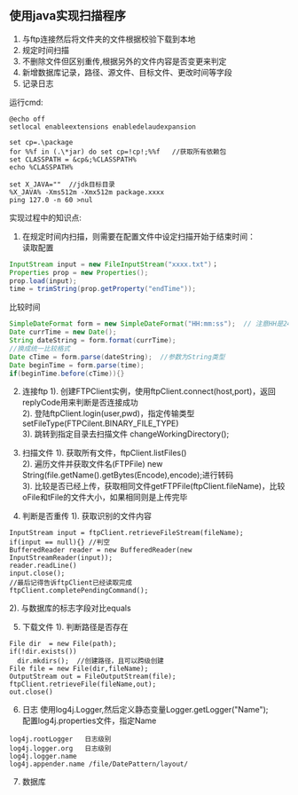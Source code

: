 ## 使用java实现扫描程序 
1. 与ftp连接然后将文件夹的文件根据校验下载到本地
2. 规定时间扫描
3. 不删除文件但区别重传,根据另外的文件内容是否变更来判定
4. 新增数据库记录，路径、源文件、目标文件、更改时间等字段
5. 记录日志

运行cmd:
```
@echo off 
setlocal enableextensions enabledelaudexpansion

set cp=.\package  
for %%f in (.\*jar) do set cp=!cp!;%%f   //获取所有依赖包
set CLASSPATH = &cp&;%CLASSPATH% 
echo %CLASSPATH%

set X_JAVA=""  //jdk目标目录
%X_JAVA% -Xms512m -Xmx512m package.xxxx
ping 127.0 -n 60 >nul
```
实现过程中的知识点:  
1. 在规定时间内扫描，则需要在配置文件中设定扫描开始于结束时间：    
读取配置  
```java
InputStream input = new FileInputStream("xxxx.txt")；
Properties prop = new Properties();
prop.load(input);
time = trimString(prop.getProperty("endTime"));
``` 
比较时间  
```java
SimpleDateFormat form = new SimpleDateFormat("HH:mm:ss");  // 注意HH是24小时制
Date currTime = new Date();
String dateString = form.format(currTime);
//换成统一比较格式
Date cTime = form.parse(dateString);  //参数为String类型
Date beginTime = form.parse(time);
if(beginTime.before(cTime)){}
```

2. 连接ftp
1). 创建FTPClient实例，使用ftpClient.connect(host,port)，返回replyCode用来判断是否连接成功  
2). 登陆ftpClient.login(user,pwd)，指定传输类型setFileType(FTPCilent.BINARY_FILE_TYPE)  
3). 跳转到指定目录去扫描文件 changeWorkingDirectory();

3. 扫描文件
1). 获取所有文件，ftpClient.listFiles()  
2). 遍历文件并获取文件名(FTPFile) new String(file.getName().getBytes(Encode),encode);进行转码  
3). 比较是否已经上传，获取相同文件getFTPFile(ftpClient.fileName)，比较oFile和tFile的文件大小，如果相同则是上传完毕  

4. 判断是否重传
1). 获取识别的文件内容
```
InputStream input = ftpClient.retrieveFileStream(fileName);
if(input == null){} //判空
BufferedReader reader = new BufferedReader(new InputStreamReader(input));
reader.readLine()
input.close();
//最后记得告诉ftpClient已经读取完成
ftpClient.completePendingCommand();
```
2). 与数据库的标志字段对比equals

5. 下载文件
1). 判断路径是否存在
```
File dir  = new File(path);
if(!dir.exists())  
  dir.mkdirs();  //创建路径，且可以跨级创建
File file = new File(dir,fileName);
OutputStream out = FileOutputStream(file);
ftpClient.retrieveFile(fileName,out);
out.close()
```

6. 日志
使用log4j.Logger,然后定义静态变量Logger.getLogger("Name");  
配置log4j.properties文件，指定Name
```
log4j.rootLogger   日志级别
log4j.logger.org   日志级别
log4j.logger.name  
log4j.appender.name /file/DatePattern/layout/
```

7. 数据库
